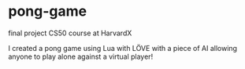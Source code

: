 # pong-game
final project CS50 course at HarvardX

I created a pong game using Lua with LÖVE with a piece of AI allowing anyone to play alone against a virtual player!
